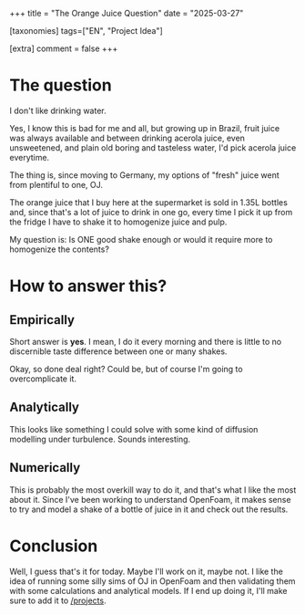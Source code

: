 +++
title = "The Orange Juice Question"
date = "2025-03-27"

[taxonomies]
tags=["EN", "Project Idea"]


[extra]
comment = false
+++

# The question

I don't like drinking water. 

Yes, I know this is bad for me and all, but growing up in Brazil, fruit juice was always available and between drinking acerola juice, even unsweetened, and plain old boring and tasteless water, I'd pick acerola juice everytime.

The thing is, since moving to Germany, my options of "fresh" juice went from plentiful to one, OJ.

The orange juice that I buy here at the supermarket is sold in 1.35L bottles and, since that's a lot of juice to drink in one go, every time I pick it up from the fridge I have to shake it to homogenize juice and pulp.

My question is: Is ONE good shake enough or would it require more to homogenize the contents?

# How to answer this?

## Empirically
Short answer is **yes**. I mean, I do it every morning and there is little to no discernible taste difference between one or many shakes.

Okay, so done deal right? Could be, but of course I'm going to overcomplicate it.

## Analytically
This looks like something I could solve with some kind of diffusion modelling under turbulence. Sounds interesting.

## Numerically
This is probably the most overkill way to do it, and that's what I like the most about it. Since I've been working to understand OpenFoam, it makes sense to try and model a shake of a bottle of juice in it and check out the results.

# Conclusion
Well, I guess that's it for today. Maybe I'll work on it, maybe not. I like the idea of running some silly sims of OJ in OpenFoam and then validating them with some calculations and analytical models.
If I end up doing it, I'll make sure to add it to [/projects](/projects).
